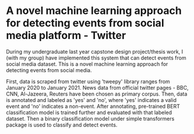 # A novel machine learning approach for detecting events from social media platform - Twitter
During my undergraduate last year capstone design project/thesis work, I (with my group) have implemented this system that can detect events from social media dataset. This is a novel machine learning approach for detecting events from social media.

First, data is scraped from twitter using 'tweepy' library ranges from January 2020 to January 2021. News data from official twitter pages - BBC, CNN, Al-Jazeera, Reuters have been chosen as primary corpus. Then, data is annotated and labeled as 'yes' and 'no', where 'yes' indicates a valid event and 'no' indicates a non-event.
After annotating, pre-trained BERT classification model is trained further and evaluated with that labeled dataset. Then a binary classification model under simple transformers package is used to classify and detect events. 
